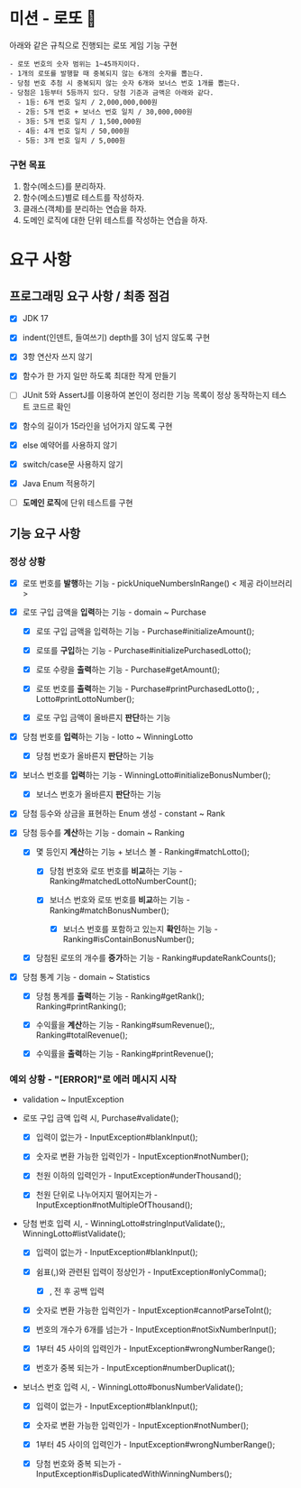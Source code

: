 # 미션 - 로또 🎲
아래와 같은 규칙으로 진행되는 로또 게임 기능 구현

```
- 로또 번호의 숫자 범위는 1~45까지이다.
- 1개의 로또를 발행할 때 중복되지 않는 6개의 숫자를 뽑는다.
- 당첨 번호 추첨 시 중복되지 않는 숫자 6개와 보너스 번호 1개를 뽑는다.
- 당첨은 1등부터 5등까지 있다. 당첨 기준과 금액은 아래와 같다.
  - 1등: 6개 번호 일치 / 2,000,000,000원
  - 2등: 5개 번호 + 보너스 번호 일치 / 30,000,000원
  - 3등: 5개 번호 일치 / 1,500,000원
  - 4등: 4개 번호 일치 / 50,000원
  - 5등: 3개 번호 일치 / 5,000원
```

### 구현 목표

1. 함수(메소드)를 분리하자.
2. 함수(메소드)별로 테스트를 작성하자.
3. 클래스(객체)를 분리하는 연습을 하자.
4. 도메인 로직에 대한 단위 테스트를 작성하는 연습을 하자.

# 요구 사항

## 프로그래밍 요구 사항 / 최종 점검

- [x] JDK 17

- [x] indent(인덴트, 들여쓰기) depth를 3이 넘지 않도록 구현

- [x] 3항 연산자 쓰지 않기

- [x] 함수가 한 가지 일만 하도록 최대한 작게 만들기

- [ ] JUnit 5와 AssertJ를 이용하여 본인이 정리한 기능 목록이 정상 동작하는지 테스트 코드르 확인

- [x] 함수의 길이가 15라인을 넘어가지 않도록 구현

- [x] else 예약어를 사용하지 않기

- [x] switch/case문 사용하지 않기

- [x] Java Enum 적용하기

- [ ] **도메인 로직**에 단위 테스트를 구현

## 기능 요구 사항

### 정상 상황

- [x] 로또 번호를 **발행**하는 기능 - pickUniqueNumbersInRange() < 제공 라이브러리 >

- [x] 로또 구입 금액을 **입력**하는 기능 - domain ~ Purchase

  - [x] 로또 구입 금액을 입력하는 기능 - Purchase#initializeAmount();

  - [x] 로또를 **구입**하는 기능 - Purchase#initializePurchasedLotto();

  - [x] 로또 수량을 **출력**하는 기능 - Purchase#getAmount();

  - [x] 로또 번호를 **출력**하는 기능 - Purchase#printPurchasedLotto(); , Lotto#printLottoNumber();

  - [x] 로또 구입 금액이 올바른지 **판단**하는 기능

- [x] 당첨 번호를 **입력**하는 기능 - lotto ~ WinningLotto

  - [x] 당첨 번호가 올바른지 **판단**하는 기능

- [x] 보너스 번호를 **입력**하는 기능 - WinningLotto#initializeBonusNumber();

  - [x] 보너스 번호가 올바른지 **판단**하는 기능

- [x] 당첨 등수와 상금을 표현하는 Enum 생성 - constant ~ Rank

- [x] 당첨 등수를 **계산**하는 기능 - domain ~ Ranking

  - [x] 몇 등인지 **계산**하는 기능 + 보너스 볼 - Ranking#matchLotto();

    - [x] 당첨 번호와 로또 번호를 **비교**하는 기능 - Ranking#matchedLottoNumberCount();

    - [x] 보너스 번호와 로또 번호를 **비교**하는 기능 - Ranking#matchBonusNumber();

      - [x] 보너스 번호를 포함하고 있는지 **확인**하는 기능 - Ranking#isContainBonusNumber();

  - [x] 당첨된 로또의 개수를 **증가**하는 기능 - Ranking#updateRankCounts(); 

- [x] 당첨 통계 기능 - domain ~ Statistics

  - [x] 당첨 통계를 **출력**하는 기능 - Ranking#getRank(); Ranking#printRanking();

  - [x] 수익률을 **계산**하는 기능 - Ranking#sumRevenue();, Ranking#totalRevenue();

  - [x] 수익률을 **출력**하는 기능 - Ranking#printRevenue();

### 예외 상황 - "[ERROR]"로 에러 메시지 시작

- validation ~ InputException

- 로또 구입 금액 입력 시, Purchase#validate();

  - [x] 입력이 없는가 - InputException#blankInput();

  - [x] 숫자로 변환 가능한 입력인가 - InputException#notNumber();

  - [x] 천원 이하의 입력인가 - InputException#underThousand();

  - [x] 천원 단위로 나누어지지 떨어지는가 - InputException#notMultipleOfThousand();

- 당첨 번호 입력 시, - WinningLotto#stringInputValidate();, WinningLotto#listValidate();

  - [x] 입력이 없는가 - InputException#blankInput();
 
  - [x] 쉼표(,)와 관련된 입력이 정상인가 - InputException#onlyComma();

    - [x] , 전 후 공백 입력

  - [x] 숫자로 변환 가능한 입력인가 - InputException#cannotParseToInt();

  - [x] 번호의 개수가 6개를 넘는가 - InputException#notSixNumberInput();

  - [x] 1부터 45 사이의 입력인가 - InputException#wrongNumberRange();

  - [x] 번호가 중복 되는가 - InputException#numberDuplicat();

- 보너스 번호 입력 시, - WinningLotto#bonusNumberValidate();

  - [x] 입력이 없는가 - InputException#blankInput();

  - [x] 숫자로 변환 가능한 입력인가 - InputException#notNumber();

  - [x] 1부터 45 사이의 입력인가 - InputException#wrongNumberRange();

  - [x] 당첨 번호와 중복 되는가 - InputException#isDuplicatedWithWinningNumbers();